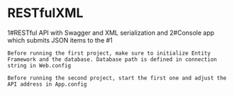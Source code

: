 # RESTfulXML
1#RESTful API with Swagger and XML serialization and 2#Console app which submits JSON items to the #1

	Before running the first project, make sure to initialize Entity Framework and the database. Database path is defined in connection string in Web.config

	Before running the second project, start the first one and adjust the API address in App.config
